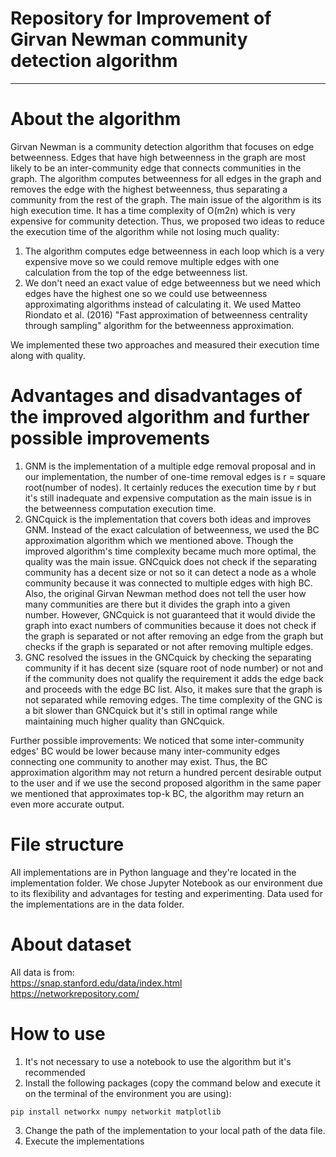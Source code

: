 Repository for Improvement of Girvan Newman community detection algorithm<a name="TOP"></a>
===================

- - - - 

# About the algorithm #


Girvan Newman is a community detection algorithm that focuses on edge betweenness. Edges that have high betweenness in the graph are most likely to be an inter-community edge that connects communities in the graph. The algorithm computes betweenness for all edges in the graph and removes the edge with the highest betweenness, thus separating a community from the rest of the graph. The main issue of the algorithm is its high execution time. It has a time complexity of O(m2n) which is very expensive for community detection. Thus, we proposed two ideas to reduce the execution time of the algorithm while not losing much quality:
  1. The algorithm computes edge betweenness in each loop which is a very expensive move so we could remove multiple edges with one calculation from the top of the edge betweenness list.
  2. We don't need an exact value of edge betweenness but we need which edges have the highest one so we could use betweenness approximating algorithms instead of calculating it. We used Matteo Riondato et al. (2016) "Fast approximation of betweenness centrality through sampling" algorithm for the betweenness approximation.

We implemented these two approaches and measured their execution time along with quality.

# Advantages and disadvantages of the improved algorithm and further possible improvements #

1. GNM is the implementation of a multiple edge removal proposal and in our implementation, the number of one-time removal edges is r = square root(number of nodes). It certainly reduces the execution time by r but it's still inadequate and expensive computation as the main issue is in the betweenness computation execution time.
2. GNCquick is the implementation that covers both ideas and improves GNM. Instead of the exact calculation of betweenness, we used the BC approximation algorithm which we mentioned above. Though the improved algorithm's time complexity became much more optimal, the quality was the main issue. GNCquick does not check if the separating community has a decent size or not so it can detect a node as a whole community because it was connected to multiple edges with high BC. Also, the original Girvan Newman method does not tell the user how many communities are there but it divides the graph into a given number. However, GNCquick is not guaranteed that it would divide the graph into exact numbers of communities because it does not check if the graph is separated or not after removing an edge from the graph but checks if the graph is separated or not after removing multiple edges.
3. GNC resolved the issues in the GNCquick by checking the separating community if it has decent size (square root of node number) or not and if the community does not qualify the requirement it adds the edge back and proceeds with the edge BC list. Also, it makes sure that the graph is not separated while removing edges. The time complexity of the GNC is a bit slower than GNCquick but it's still in optimal range while maintaining much higher quality than GNCquick.

Further possible improvements:
We noticed that some inter-community edges' BC would be lower because many inter-community edges connecting one community to another may exist. Thus, the BC approximation algorithm may not return a hundred percent desirable output to the user and if we use the second proposed algorithm in the same paper we mentioned that approximates top-k BC, the algorithm may return an even more accurate output.

# File structure #

All implementations are in Python language and they're located in the implementation folder. We chose Jupyter Notebook as our environment due to its flexibility and advantages for testing and experimenting. Data used for the implementations are in the data folder.

# About dataset #
All data is from:
<br/>
 https://snap.stanford.edu/data/index.html
 <br/>
 https://networkrepository.com/

# How to use #
1. It's not necessary to use a notebook to use the algorithm but it's recommended
2. Install the following packages (copy the command below and execute it on the terminal of the environment you are using):
  ```
  pip install networkx numpy networkit matplotlib
  ```
3. Change the path of the implementation to your local path of the data file.
4. Execute the implementations








